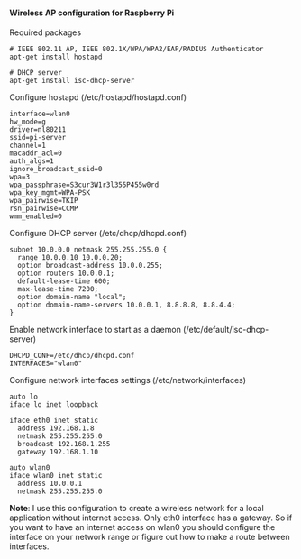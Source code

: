 #### Wireless AP configuration for Raspberry Pi
Required packages
~~~
# IEEE 802.11 AP, IEEE 802.1X/WPA/WPA2/EAP/RADIUS Authenticator
apt-get install hostapd

# DHCP server
apt-get install isc-dhcp-server
~~~

Configure hostapd (/etc/hostapd/hostapd.conf) 
~~~
interface=wlan0
hw_mode=g
driver=nl80211
ssid=pi-server
channel=1
macaddr_acl=0
auth_algs=1
ignore_broadcast_ssid=0
wpa=3
wpa_passphrase=S3cur3W1r3l355P455w0rd
wpa_key_mgmt=WPA-PSK
wpa_pairwise=TKIP
rsn_pairwise=CCMP
wmm_enabled=0
~~~
Configure DHCP server (/etc/dhcp/dhcpd.conf)
~~~
subnet 10.0.0.0 netmask 255.255.255.0 {
  range 10.0.0.10 10.0.0.20;
  option broadcast-address 10.0.0.255;
  option routers 10.0.0.1;
  default-lease-time 600;
  max-lease-time 7200;
  option domain-name "local";
  option domain-name-servers 10.0.0.1, 8.8.8.8, 8.8.4.4;
}
~~~
Enable network interface to start as a daemon (/etc/default/isc-dhcp-server)
~~~
DHCPD_CONF=/etc/dhcp/dhcpd.conf
INTERFACES="wlan0"
~~~

Configure network interfaces settings (/etc/network/interfaces)
~~~
auto lo
iface lo inet loopback

iface eth0 inet static
  address 192.168.1.8
  netmask 255.255.255.0
  broadcast 192.168.1.255
  gateway 192.168.1.10

auto wlan0
iface wlan0 inet static
  address 10.0.0.1
  netmask 255.255.255.0
  ~~~
**Note**: I use this configuration to create a wireless network for a local application without internet access. Only eth0 interface has a gateway. So if you want to have an internet access on wlan0 you should configure the interface on your network range or figure out how to make a route between interfaces. 
